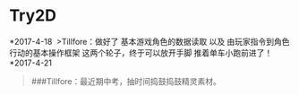 # Try2D

*2017-4-18
  >Tillfore：做好了 基本游戏角色的数据读取 以及 由玩家指令到角色行动的基本操作框架 这两个轮子，终于可以放开手脚 推着单车小跑前进了！
*2017-4-21
  >###Tillfore：最近期中考，抽时间捣鼓捣鼓精灵素材。
